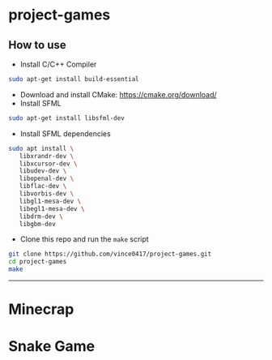 # project-games

## How to use
 - Install C/C++ Compiler
 ```bash
 sudo apt-get install build-essential
 ```
 - Download and install CMake: https://cmake.org/download/
 - Install SFML
 ```bash
 sudo apt-get install libsfml-dev
 ```
 - Install SFML dependencies
 ```bash
 sudo apt install \
    libxrandr-dev \
    libxcursor-dev \
    libudev-dev \
    libopenal-dev \
    libflac-dev \
    libvorbis-dev \
    libgl1-mesa-dev \
    libegl1-mesa-dev \
    libdrm-dev \
    libgbm-dev
 ```
 - Clone this repo and run the `make` script
 ```bash
 git clone https://github.com/vince0417/project-games.git
 cd project-games
 make
```
----
# Minecrap



# Snake Game


